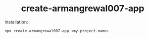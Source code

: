 <div align="center"><h1>create-armangrewal007-app</h1></div>

Installation:
```bash
npx create-armangrewal007-app <my-project-name>
```

